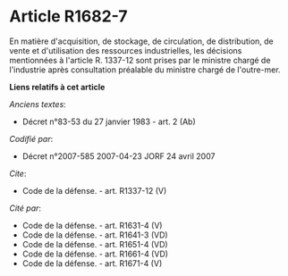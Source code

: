 # Article R1682-7

En matière d'acquisition, de stockage, de circulation, de distribution, de vente et d'utilisation des ressources
industrielles, les décisions mentionnées à l'article R. 1337-12 sont prises par le ministre chargé de l'industrie après
consultation préalable du ministre chargé de l'outre-mer.

**Liens relatifs à cet article**

_Anciens textes_:

  - Décret n°83-53 du 27 janvier 1983 - art. 2 (Ab)

_Codifié par_:

  - Décret n°2007-585 2007-04-23 JORF 24 avril 2007

_Cite_:

  - Code de la défense. - art. R1337-12 (V)

_Cité par_:

  - Code de la défense. - art. R1631-4 (V)
  - Code de la défense. - art. R1641-3 (VD)
  - Code de la défense. - art. R1651-4 (VD)
  - Code de la défense. - art. R1661-4 (VD)
  - Code de la défense. - art. R1671-4 (V)
